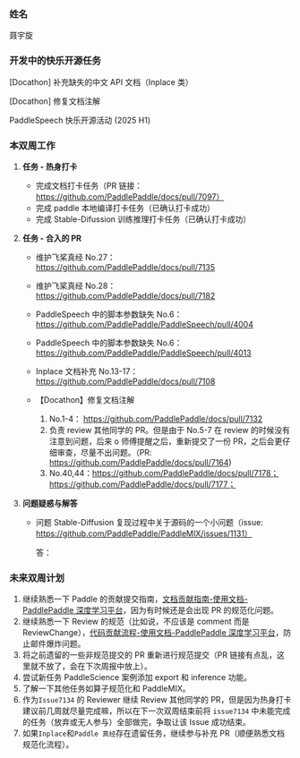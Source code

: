 ### 姓名

聂宇旋

### 开发中的快乐开源任务

[Docathon] 补充缺失的中文 API 文档（Inplace 类）

[Docathon] 修复文档注解

PaddleSpeech 快乐开源活动 (2025 H1)



### 本双周工作

1. **任务 - 热身打卡**

   - 完成文档打卡任务（PR 链接：https://github.com/PaddlePaddle/docs/pull/7097）
   - 完成 paddle 本地编译打卡任务（已确认打卡成功）
   - 完成 Stable-Difussion 训练推理打卡任务（已确认打卡成功）

2. **任务 - 合入的 PR**

   - 维护飞桨真经 No.27： https://github.com/PaddlePaddle/docs/pull/7135

   - 维护飞桨真经 No.28：https://github.com/PaddlePaddle/docs/pull/7182

   - PaddleSpeech 中的脚本参数缺失 No.6： https://github.com/PaddlePaddle/PaddleSpeech/pull/4004

   - PaddleSpeech 中的脚本参数缺失 No.6： https://github.com/PaddlePaddle/PaddleSpeech/pull/4013

   - Inplace 文档补充 No.13-17：https://github.com/PaddlePaddle/docs/pull/7108

   - 【Docathon】修复文档注解
     1. No.1-4： https://github.com/PaddlePaddle/docs/pull/7132
     2. 负责 review 其他同学的 PR。但是由于 No.5-7 在 review 的时候没有注意到问题，后来 o 师傅提醒之后，重新提交了一份 PR，之后会更仔细审查，尽量不出问题。（PR: https://github.com/PaddlePaddle/docs/pull/7164)
     3. No.40,44：https://github.com/PaddlePaddle/docs/pull/7178；https://github.com/PaddlePaddle/docs/pull/7177；



3. **问题疑惑与解答**

   - 问题 Stable-Diffusion 复现过程中关于源码的一个小问题（issue: https://github.com/PaddlePaddle/PaddleMIX/issues/1131）

     答：



### 未来双周计划

1. 继续熟悉一下 Paddle 的贡献提交指南，[文档贡献指南-使用文档-PaddlePaddle 深度学习平台](https://www.paddlepaddle.org.cn/documentation/docs/zh/dev_guides/docs_contributing_guides_cn.html)，因为有时候还是会出现 PR 的规范化问题。
2. 继续熟悉一下 Review 的规范（比如说，不应该是 comment 而是 ReviewChange），[代码贡献流程-使用文档-PaddlePaddle 深度学习平台](https://www.paddlepaddle.org.cn/documentation/docs/zh/dev_guides/code_contributing_path_cn.html#code-review)，防止邮件爆炸问题。
3. 将之前遗留的一些非规范提交的 PR 重新进行规范提交（PR 链接有点乱，这里就不放了，会在下次周报中放上）。
4. 尝试新任务 PaddleScience 案例添加 export 和 inference 功能。
5. 了解一下其他任务如算子规范化和 PaddleMIX。
6. 作为`Issue7134` 的 Reviewer 继续 Review 其他同学的 PR，但是因为热身打卡建议前几周就尽量完成嘛，所以在下一次双周结束前将 `issue7134` 中未能完成的任务（放弃或无人参与）全部做完，争取让该 Issue 成功结束。
7. 如果`Inplace`和`Paddle 真经`存在遗留任务，继续参与补充 PR（顺便熟悉文档规范化流程）。
